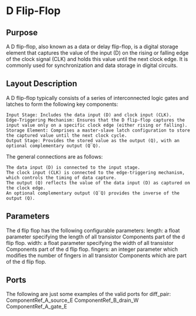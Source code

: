 # D Flip-Flop
## Purpose

A D flip-flop, also known as a data or delay flip-flop, is a digital storage element that captures the value of the input (D) on the rising or falling edge of the clock signal (CLK) and holds this value until the next clock edge. It is commonly used for synchronization and data storage in digital circuits.
## Layout Description

A D flip-flop typically consists of a series of interconnected logic gates and latches to form the following key components:

    Input Stage: Includes the data input (D) and clock input (CLK).
    Edge-Triggering Mechanism: Ensures that the D flip-flop captures the input value only on a specific clock edge (either rising or falling).
    Storage Element: Comprises a master-slave latch configuration to store the captured value until the next clock cycle.
    Output Stage: Provides the stored value as the output (Q), with an optional complementary output (Q‾Q​).

The general connections are as follows:

    The data input (D) is connected to the input stage.
    The clock input (CLK) is connected to the edge-triggering mechanism, which controls the timing of data capture.
    The output (Q) reflects the value of the data input (D) as captured on the clock edge.
    An optional complementary output (Q‾Q​) provides the inverse of the output (Q).
    
## Parameters
The d flip flop has the following configurable parameters:
length: a float parameter specifying the length of all transistor Components part of the d flip flop.
width: a float parameter specifying the width of all transistor Components part of the d flip flop.
fingers: an integer parameter which modifies the number of fingers in all transistor Components which are part of the d flip flop.
## Ports
The following are just some examples of the valid ports for diff_pair:
ComponentRef_A_source_E
ComponentRef_B_drain_W
ComponentRef_A_gate_E
